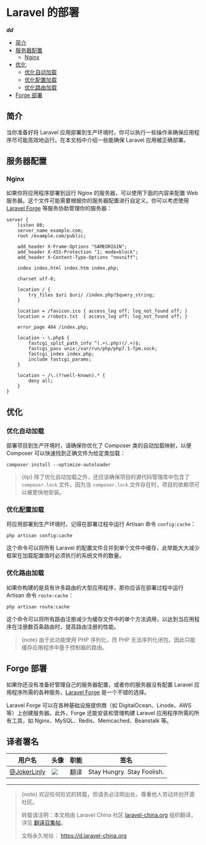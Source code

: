 # Laravel 的部署
***dd***
- [简介](#introduction)
- [服务器配置](#server-configuration)
    - [Nginx](#nginx)
- [优化](#optimization)
    - [优化自动加载](#autoloader-optimization)
    - [优化配置加载](#optimizing-configuration-loading)
    - [优化路由加载](#optimizing-route-loading)
- [Forge 部署](#deploying-with-forge)

<a name="introduction"></a>
## 简介

当你准备好将 Laravel 应用部署到生产环境时，你可以执行一些操作来确保应用程序尽可能高效地运行。在本文档中介绍一些能确保 Laravel 应用被正确部署。

<a name="server-configuration"></a>
## 服务器配置

<a name="nginx"></a>
### Nginx

如果你将应用程序部署到运行 Nginx 的服务器，可以使用下面的内容来配置 Web 服务器。这个文件可能需要根据你的服务器配置进行自定义。你可以考虑使用 [Laravel Forge](https://forge.laravel.com) 等服务协助管理你的服务器：

    server {
        listen 80;
        server_name example.com;
        root /example.com/public;

        add_header X-Frame-Options "SAMEORIGIN";
        add_header X-XSS-Protection "1; mode=block";
        add_header X-Content-Type-Options "nosniff";

        index index.html index.htm index.php;

        charset utf-8;

        location / {
            try_files $uri $uri/ /index.php?$query_string;
        }

        location = /favicon.ico { access_log off; log_not_found off; }
        location = /robots.txt  { access_log off; log_not_found off; }

        error_page 404 /index.php;

        location ~ \.php$ {
            fastcgi_split_path_info ^(.+\.php)(/.+)$;
            fastcgi_pass unix:/var/run/php/php7.1-fpm.sock;
            fastcgi_index index.php;
            include fastcgi_params;
        }

        location ~ /\.(?!well-known).* {
            deny all;
        }
    }

<a name="optimization"></a>
## 优化

<a name="autoloader-optimization"></a>
### 优化自动加载

部署项目到生产环境时，请确保你优化了 Composer 类的自动加载映射，以便 Composer 可以快速找到正确文件为给定类加载：

    composer install --optimize-autoloader

> {tip} 除了优化自动加载之外，还应该确保项目的源代码管理库中包含了 `composer.lock` 文件。因为当 `composer.lock` 文件存在时，项目的依赖项可以被更快地安装。

<a name="optimizing-configuration-loading"></a>
### 优化配置加载

将应用部署到生产环境时，记得在部署过程中运行 Artisan 命令 `config:cache`：

    php artisan config:cache
这个命令可以将所有 Laravel 的配置文件合并到单个文件中缓存，此举能大大减少框架在加载配置值时必须执行的系统文件的数量。

<a name="optimizing-route-loading"></a>
### 优化路由加载

如果你构建的是具有许多路由的大型应用程序，那你应该在部署过程中运行 Artisan 命令 `route:cache`：

    php artisan route:cache
这个命令可以将所有路由注册减少为缓存文件中的单个方法调用，以达到当应用程序在注册数百条路由时，提高路由注册的性能。

> {note} 由于此功能使用 PHP 序列化，而 PHP 无法序列化闭包，因此只能缓存应用程序中基于控制器的路由。

<a name="deploying-with-forge"></a>
## Forge 部署

如果你还没有准备好管理自己的服务器配置，或者你的服务器没有配置 Laravel 应用程序所需的各种服务，[Laravel Forge](https://forge.laravel.com) 是一个不错的选择。

Laravel Forge 可以在各种基础设施提供商（如 DigitalOcean、Linode、AWS 等）上创建服务器。此外，Forge 还能安装和管理构建 Laravel 应用程序所需的所有工具，如 Nginx、MySQL、Redis、Memcached、Beanstalk 等。

## 译者署名
| 用户名 | 头像 | 职能 | 签名 |
| --- | --- | --- | --- |
| [@JokerLinly](https://laravel-china.org/users/5350)  | <img class="avatar-66 rm-style" src="https://dn-phphub.qbox.me/uploads/avatars/5350_1481857380.jpg">  | 翻译 | Stay Hungry. Stay Foolish. |

---

> {note} 欢迎任何形式的转载，但请务必注明出处，尊重他人劳动共创开源社区。
>
> 转载请注明：本文档由 Laravel China 社区 [laravel-china.org](https://laravel-china.org) 组织翻译，详见 [翻译召集帖](https://laravel-china.org/topics/5756/laravel-55-document-translation-call-come-and-join-the-translation)。
>
> 文档永久地址： https://d.laravel-china.org
